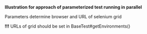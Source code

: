 **Illustration for approach of parameterized test running in parallel**

Parameters determine browser and URL of selenium grid

**!!!** URLs of grid should be set in BaseTest#getEnvironments()